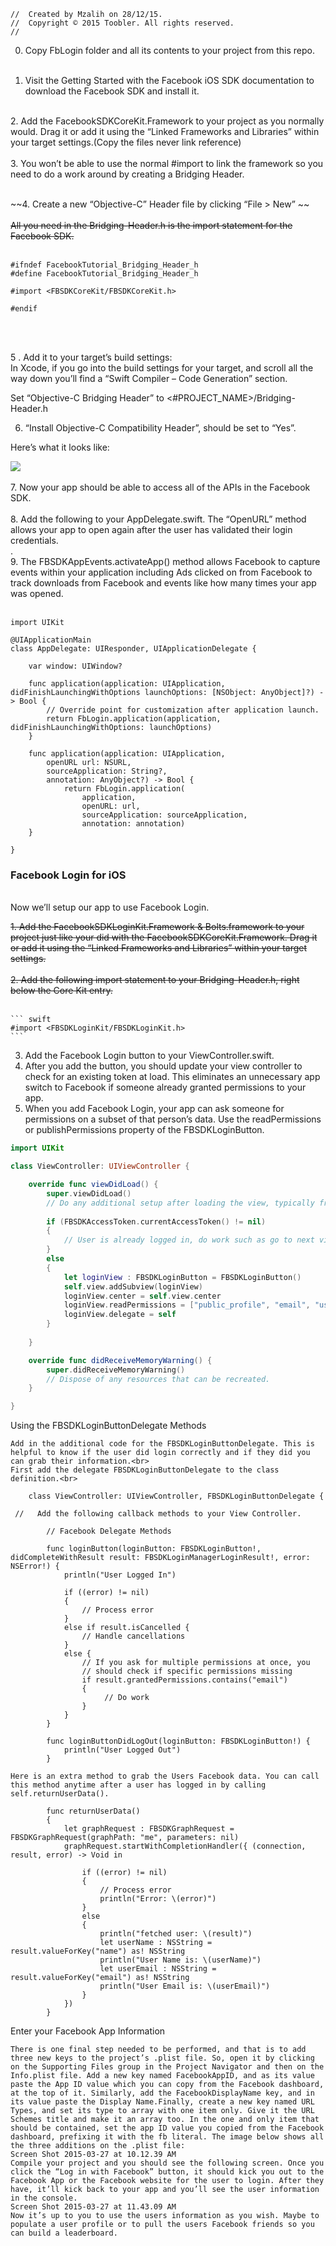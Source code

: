 ```
//  Created by Mzalih on 28/12/15.
//  Copyright © 2015 Toobler. All rights reserved.
//

```
0. Copy FbLogin folder and all its contents to your project from this repo.<br><br>

1. Visit the Getting Started with the Facebook iOS SDK documentation to download the Facebook SDK and install it.<br>
<br>
2. Add the FacebookSDKCoreKit.Framework to your project as you normally would. Drag it or add it using the “Linked Frameworks and Libraries” within your target settings.(Copy the files never link reference)<br>
<br>
3. You won’t be able to use the normal #import <FBSDKCoreKit/FBSDKCoreKit.h> to link the framework so you need to do a work around by creating a Bridging Header.<br> 
<br> 


~~4. Create a new “Objective-C” Header file by clicking “File > New” ~~<br>
<br>
~~All you need in the Bridging-Header.h is the import statement for the Facebook SDK.~~
<br>
<br>

```
#ifndef FacebookTutorial_Bridging_Header_h
#define FacebookTutorial_Bridging_Header_h

#import <FBSDKCoreKit/FBSDKCoreKit.h>

#endif

```
<br>
<br>

 5 . Add it to your target’s build settings:
<br>In Xcode, if you go into the build settings for your target, and scroll all the way down you’ll find a “Swift Compiler – Code Generation” section.<br>

Set “Objective-C Bridging Header” to <#PROJECT_NAME>/Bridging-Header.h<br>

 6. “Install Objective-C Compatibility Header”, should be set to “Yes”.<br>

Here’s what it looks like:

<img src="https://raw.githubusercontent.com/mzalih/IOS-Code-Snippets/master/Fblogin/look.png"><br><br>
7. Now your app should be able to access all of the APIs in the Facebook SDK.<br><br>
8. Add the following to your AppDelegate.swift. The “OpenURL” method allows your app to open again after the user has validated their login credentials.<br>.<br>
9. The FBSDKAppEvents.activateApp() method allows Facebook to capture events within your application including Ads clicked on from Facebook to track downloads from Facebook and events like how many times your app was opened. <br><br>
``` 
import UIKit

@UIApplicationMain
class AppDelegate: UIResponder, UIApplicationDelegate {

    var window: UIWindow?

    func application(application: UIApplication, didFinishLaunchingWithOptions launchOptions: [NSObject: AnyObject]?) -> Bool {
        // Override point for customization after application launch.
        return FbLogin.application(application, didFinishLaunchingWithOptions: launchOptions)
    }
    
    func application(application: UIApplication,
        openURL url: NSURL,
        sourceApplication: String?,
        annotation: AnyObject?) -> Bool {
            return FbLogin.application(
                application,
                openURL: url,
                sourceApplication: sourceApplication,
                annotation: annotation)
    }
   
}

```
</hr>
<h3>Facebook Login for iOS</h3>
    <br>
	Now we’ll setup our app to use Facebook Login. </br>

 ~~1. Add the FacebookSDKLoginKit.Framework & Bolts.framework to your project just like your did with the FacebookSDKCoreKit.Framework. Drag it or add it using the “Linked Frameworks and Libraries” within your target settings.~~
    <br> </br>
   ~~2.  Add the following import statement to your Bridging-Header.h, right below the Core Kit entry.~~
   <br> </br>

	``` swift 
    #import <FBSDKLoginKit/FBSDKLoginKit.h>
	```
   3.  Add the Facebook Login button to your ViewController.swift.
   4. After you add the button, you should update your view controller to check for an existing token at load. This eliminates an unnecessary app switch to Facebook if someone already granted permissions to your app.
   5. When you add Facebook Login, your app can ask someone for permissions on a subset of that person’s data. Use the readPermissions or publishPermissions property of the FBSDKLoginButton. 


``` swift
import UIKit

class ViewController: UIViewController {

    override func viewDidLoad() {
        super.viewDidLoad()
        // Do any additional setup after loading the view, typically from a nib.
        
        if (FBSDKAccessToken.currentAccessToken() != nil)
        {
            // User is already logged in, do work such as go to next view controller.
        }
        else
        {
            let loginView : FBSDKLoginButton = FBSDKLoginButton()
            self.view.addSubview(loginView)
            loginView.center = self.view.center
            loginView.readPermissions = ["public_profile", "email", "user_friends"]
            loginView.delegate = self
        }
        
    }

    override func didReceiveMemoryWarning() {
        super.didReceiveMemoryWarning()
        // Dispose of any resources that can be recreated.
    }

}
```
Using the FBSDKLoginButtonDelegate Methods<br>

    Add in the additional code for the FBSDKLoginButtonDelegate. This is helpful to know if the user did login correctly and if they did you can grab their information.<br>
    First add the delegate FBSDKLoginButtonDelegate to the class definition.<br>
```
    class ViewController: UIViewController, FBSDKLoginButtonDelegate {

 //   Add the following callback methods to your View Controller.

        // Facebook Delegate Methods
        
        func loginButton(loginButton: FBSDKLoginButton!, didCompleteWithResult result: FBSDKLoginManagerLoginResult!, error: NSError!) {
            println("User Logged In")
            
            if ((error) != nil)
            {
                // Process error
            }
            else if result.isCancelled {
                // Handle cancellations
            }
            else {
                // If you ask for multiple permissions at once, you
                // should check if specific permissions missing
                if result.grantedPermissions.contains("email")
                {
                     // Do work
                }
            }   
        }
        
        func loginButtonDidLogOut(loginButton: FBSDKLoginButton!) {
            println("User Logged Out")
        }
```
    Here is an extra method to grab the Users Facebook data. You can call this method anytime after a user has logged in by calling self.returnUserData().
```
        func returnUserData()
        {
            let graphRequest : FBSDKGraphRequest = FBSDKGraphRequest(graphPath: "me", parameters: nil)
            graphRequest.startWithCompletionHandler({ (connection, result, error) -> Void in
               
                if ((error) != nil)
                {
                    // Process error
                    println("Error: \(error)")
                }
                else
                {
                    println("fetched user: \(result)")
                    let userName : NSString = result.valueForKey("name") as! NSString
                    println("User Name is: \(userName)")
                    let userEmail : NSString = result.valueForKey("email") as! NSString
                    println("User Email is: \(userEmail)")
                }
            })
        }
```
Enter your Facebook App Information

    There is one final step needed to be performed, and that is to add three new keys to the project’s .plist file. So, open it by clicking on the Supporting Files group in the Project Navigator and then on the Info.plist file. Add a new key named FacebookAppID, and as its value paste the App ID value which you can copy from the Facebook dashboard, at the top of it. Similarly, add the FacebookDisplayName key, and in its value paste the Display Name.Finally, create a new key named URL Types, and set its type to array with one item only. Give it the URL Schemes title and make it an array too. In the one and only item that should be contained, set the app ID value you copied from the Facebook dashboard, prefixing it with the fb literal. The image below shows all the three additions on the .plist file:
    Screen Shot 2015-03-27 at 10.12.39 AM
    Compile your project and you should see the following screen. Once you click the “Log in with Facebook” button, it should kick you out to the Facebook App or the Facebook website for the user to login. After they have, it’ll kick back to your app and you’ll see the user information in the console.
    Screen Shot 2015-03-27 at 11.43.09 AM
    Now it’s up to you to use the users information as you wish. Maybe to populate a user profile or to pull the users Facebook friends so you can build a leaderboard. 



``` swift

```